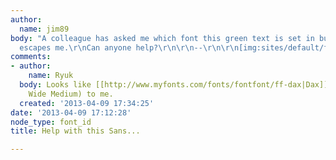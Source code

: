 ```yaml
---
author:
  name: jim89
body: "A colleague has asked me which font this green text is set in but the name
  escapes me.\r\nCan anyone help?\r\n\r\n--\r\n\r\n[img:sites/default/files/old-images/flanders_6302.jpg]"
comments:
- author:
    name: Ryuk
  body: Looks like [[http://www.myfonts.com/fonts/fontfont/ff-dax|Dax]] (possibly
    Wide Medium) to me.
  created: '2013-04-09 17:34:25'
date: '2013-04-09 17:12:28'
node_type: font_id
title: Help with this Sans...

---
```

